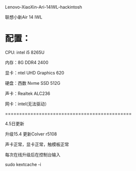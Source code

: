Lenovo-XiaoXin-Ari-14IWL-hackintosh

联想小新Air 14 IWL

配置：
============================================

CPU: intel i5 8265U

内存：8G DDR4 2400

显卡：ntel UHD Graphics 620

硬盘：西数 Nvme SSD 512G

声卡：Realtek ALC236

网卡：intel(无法驱动）

=============================================

4.5日更新

升级15.4 更新Colver r5108

声卡正常，显卡正常，触模板正常

每次在线升级后在控制台输入

sudo kextcache -i 

